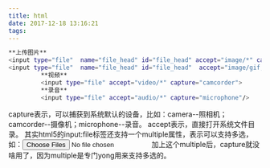 ```yaml
---
title: html
date: 2017-12-18 13:16:21
tags:
---
```

```bash
**上传图片**
<input type="file"  name="file_head" id="file_head" accept="image/*" capture="camera" onchange="javascript:setImagePreview();" />
<input type="file"  name="file_head" id="file_head"  accept="image/gif, image/jpeg" capture="camera" onchange="javascript:setImagePreview();" />
		 **视频**
		 <input type="file" accept="video/*" capture="camcorder">
		 **录音**
		 <input type="file" accept="audio/*" capture="microphone"/>
```
capture表示，可以捕获到系统默认的设备，比如：camera--照相机；camcorder--摄像机；microphone--录音。
accept表示，直接打开系统文件目录。
其实html5的input:file标签还支持一个multiple属性，表示可以支持多选，如：<input type="file" accept="image/*" multiple>
加上这个multiple后，capture就没啥用了，因为multiple是专门yong用来支持多选的。